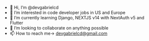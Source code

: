 - 👋 Hi, I’m @devgabrielcd
- 👀 I’m interested in code developer jobs in US and Europe
- 🌱 I’m currently learning Django, NEXTJS v14 with NextAuth v5 and Flutter 
- 💞️ I’m looking to collaborate on anything possible
- 📫 How to reach me-> devgabrielcd@gmail.com

<!---
devgabrielcd/devgabrielcd is a ✨ special ✨ repository because its `README.md` (this file) appears on your GitHub profile.
You can click the Preview link to take a look at your changes.
--->
